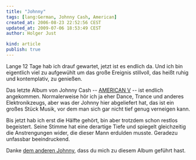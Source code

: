 ```yaml
---
title: "Johnny"
tags: [lang:German, Johnny Cash, American]
created_at: 2006-08-23 22:52:56 CEST
updated_at: 2009-07-06 18:53:49 CEST
author: Holger Just

kind: article
publish: true
---
```


Lange 12 Tage hab ich drauf gewartet, jetzt ist es endlich da. Und ich bin eigentlich viel zu aufgewühlt um das große Ereignis stillvoll, das heißt ruhig und kontemplativ, zu genießen.

Das letzte Album von Johnny Cash -- [AMERICAN V](http://www.amazon.de/exec/obidos/ASIN/B0002W18MU/qid=1156364942/sr=8-1/ref=pd_ka_1/302-7778499-4720063) -- ist endlich angekommen. Normalerweise hör ich ja eher Dance, Trance und anderes Elektronikzeugs, aber was der Johnny hier abgeliefert hat, das ist ein großes Stück Musik, vor dem man sich gar nicht tief genug verneigen kann.

Bis jetzt hab ich erst die Hälfte gehört, bin aber trotzdem schon restlos begeistert. Seine Stimme hat eine derartige Tiefe und spiegelt gleichzeitig die Anstrengungen wider, die dieser Mann erdulden musste. Geradezu unfassbar beeindruckend.

Danke [dem anderen Johnny](http://www.spreeblick.com/2006/07/27/lieber-gott/), dass du mich zu diesem Album geführt hast.